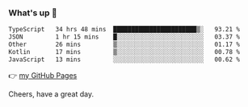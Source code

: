 ### What's up 👋

<!--START_SECTION:waka-->

```txt
TypeScript   34 hrs 48 mins  ███████████████████████▒░   93.21 %
JSON         1 hr 15 mins    █░░░░░░░░░░░░░░░░░░░░░░░░   03.37 %
Other        26 mins         ▒░░░░░░░░░░░░░░░░░░░░░░░░   01.17 %
Kotlin       17 mins         ▒░░░░░░░░░░░░░░░░░░░░░░░░   00.78 %
JavaScript   13 mins         ░░░░░░░░░░░░░░░░░░░░░░░░░   00.62 %
```

<!--END_SECTION:waka-->

👉 [my GitHub Pages](https://ykzhukian.github.io)

Cheers, have a great day.

